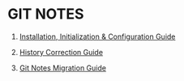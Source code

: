 # GIT NOTES

1. [Installation, Initialization & Configuration Guide](https://github.com/jishnukoliyadan/GIT_Notes/blob/main/Git-Installation-and-Configuration-Guide.md)

1. [History Correction Guide](https://github.com/jishnukoliyadan/GIT_Notes/blob/main/Git-History-Correction-Guide.md)

1. [Git Notes Migration Guide](https://github.com/jishnukoliyadan/GIT_Notes/blob/main/Git-Notes-Migration-Guide.md)
